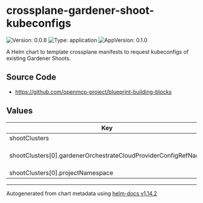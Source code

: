 

# crossplane-gardener-shoot-kubeconfigs

![Version: 0.0.8](https://img.shields.io/badge/Version-0.0.8-informational?style=flat-square) ![Type: application](https://img.shields.io/badge/Type-application-informational?style=flat-square) ![AppVersion: 0.1.0](https://img.shields.io/badge/AppVersion-0.1.0-informational?style=flat-square)

A Helm chart to template crossplane manifests to request kubeconfigs of existing Gardener Shoots.

## Source Code

* <https://github.com/openmcp-project/blueprint-building-blocks>

## Values

| Key | Type | Default | Description |
|-----|------|---------|-------------|
| shootClusters | list | - | shootClusters contains information and configuration of Gardener shoot clusters. |
| shootClusters[0].gardenerOrchestrateCloudProviderConfigRefName | string | `""` | gardenerOrchestrateCloudProviderConfigRefName needs to match crossplane provider configuration reference name (identifier) of SAP garden cluster control plane! (.gardener.controlPlane.shootClusters[*].gardenerOrchestrateCloudProviderConfigRefName) |
| shootClusters[0].projectNamespace | string | `""` | gardener project name. Starts with "garden..." e.g. "garden-aas-dt" |

----------------------------------------------
Autogenerated from chart metadata using [helm-docs v1.14.2](https://github.com/norwoodj/helm-docs/releases/v1.14.2)